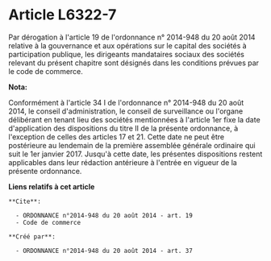# Article L6322-7

Par dérogation à l'article 19 de l'ordonnance n° 2014-948 du 20 août 2014 relative à la gouvernance et aux opérations sur le
capital des sociétés à participation publique, les dirigeants mandataires sociaux des sociétés relevant du présent chapitre
sont désignés dans les conditions prévues par le code de commerce.

**Nota:**

Conformément à l'article 34 I de l'ordonnance n° 2014-948 du 20 août 2014, le conseil d'administration, le conseil de
surveillance ou l'organe délibérant en tenant lieu des sociétés mentionnées à l'article 1er fixe la date d'application des
dispositions du titre II de la présente ordonnance, à l'exception de celles des articles 17 et 21. Cette date ne peut être
postérieure au lendemain de la première assemblée générale ordinaire qui suit le 1er janvier 2017. Jusqu'à cette date, les
présentes dispositions restent applicables dans leur rédaction antérieure à l'entrée en vigueur de la présente ordonnance.

**Liens relatifs à cet article**

	**Cite**:

	  - ORDONNANCE n°2014-948 du 20 août 2014 - art. 19
	  - Code de commerce

	**Créé par**:

	  - ORDONNANCE n°2014-948 du 20 août 2014 - art. 37
